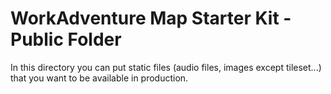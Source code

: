 # WorkAdventure Map Starter Kit - Public Folder

In this directory you can put static files (audio files, images except tileset...) that you want to be available in production.
